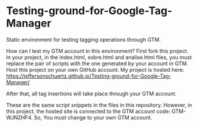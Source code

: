 # Testing-ground-for-Google-Tag-Manager
Static environment for testing tagging operations through GTM.

How can I test my GTM account in this environment?
First fork this project.
In your project, in the index.html, sobre.html and analise.html files, you must replace the pair of scripts with the one generated by your account in GTM.
Host this project on your own GitHub account.
My project is hosted here: https://jeffersonschuertz.github.io/Testing-ground-for-Google-Tag-Manager/

After that, all tag insertions will take place through your GTM account.

These are the same script snippets in the files in this repository. 
However, in this project, the hosted site is connected to the GTM account code: GTM-WJNZHF4.
So, You must change to your own GTM account.
